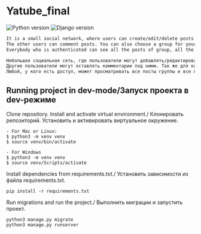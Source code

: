 # Yatube_final
![Python version](https://img.shields.io/badge/python-3.7-yellow) ![Django version](https://img.shields.io/badge/django-2.2-red)

```sh
It is a small social network, where users can create/edit/delete posts with picture. 
The other users can comment posts. You can also choose a group for your post.
Everybody who is authenticated can see all the posts of group, all the posts of author.

Небольшая социальная сеть, где пользователи могут добавлять/редактировать и удалять свои посты с картинками.
Другие пользователи могут оставлять комментарии под ними. Так же для каждого поста можно выбрать группу.
Любой, у кого есть доступ, может просматривать все посты группы и все посты автора.
```

## Running project in dev-mode/Запуск проекта в dev-режиме

Clone repository. Install and activate virtual environment./
Клонировать репозиторий. Установить и активировать виртуальное окружение.

```
- For Mac or Linux:
$ python3 -m venv venv
$ source venv/bin/activate

- For Windows
$ python3 -m venv venv
$ source venv/Scripts/activate 
``` 

Install dependencies  from requirements.txt./
Установить зависимости из файла requirements.txt.

```
pip install -r requirements.txt
``` 

Run migrations and run the project./
Выполнить миграции и запустить проект.

```
python3 manage.py migrate
python3 manage.py runserver
``` 
